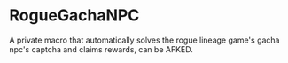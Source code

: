 # RogueGachaNPC
A private macro that automatically solves the rogue lineage game's gacha npc's captcha and claims rewards, can be AFKED.
